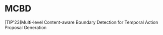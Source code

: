 # MCBD
[TIP'23]Multi-level Content-aware Boundary Detection for Temporal Action Proposal Generation
